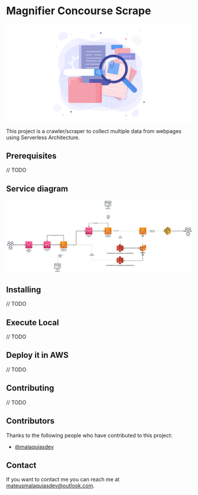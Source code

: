 # Magnifier Concourse Scrape

<p align="left">
  <img width="600" height="auto" src="doc/logo.png"/>
</p>

This project is a crawler/scraper to collect multiple data from webpages using Serverless Architecture.

## Prerequisites
// TODO

## Service diagram

<p align="left">
  <img width="600" height="auto" src="doc/service-diagram.png"/>
</p>

## Installing
// TODO

## Execute Local
// TODO

## Deploy it in AWS
// TODO

## Contributing
// TODO

## Contributors

Thanks to the following people who have contributed to this project:

- [@malaquiasdev](https://github.com/malaquiasdev)

## Contact

If you want to contact me you can reach me at <mateusmalaquiasdev@outlook.com>.